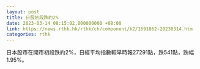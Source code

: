 ```yaml
---
layout: post
title: 日股初段跌約2%
date: 2023-03-14 08:15:02.000000000 +08:00
link: https://news.rthk.hk/rthk/ch/component/k2/1691862-20230314.htm
categories: rthk
---
```


日本股市在開市初段跌約2%，日經平均指數較早時報27291點，跌541點，跌幅1.95%。
